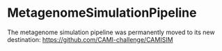 # MetagenomeSimulationPipeline
The metagenome simulation pipeline was permanently moved to its new destination: https://github.com/CAMI-challenge/CAMISIM
